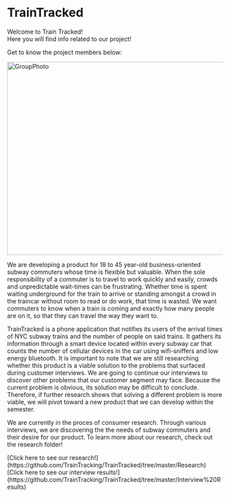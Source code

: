 # TrainTracked
<html>
<body>
    <p>Welcome to Train Tracked!<br> 
    Here you will find info related to our project!</p>
    <p> Get to know the project members below:</p>
    <img src="https://scontent-iad3-1.xx.fbcdn.net/hphotos-xta1/v/t34.0-12/12166439_1008915102505912_274992377_n.jpg?oh=009a1732ba1c210d9afd7713a30ad69e&oe=5630D16F" width="550" height="450" alt="GroupPhoto">
    <p></p>
    <p> We are developing a product for 18 to 45 year-old business-oriented subway commuters whose time is flexible but valuable. When the sole responsibility of a commuter is to travel to work quickly and easily, crowds and unpredictable wait-times can be frustrating. Whether time is spent waiting underground for the train to arrive or standing amongst a crowd in the traincar without room to read or do work, that time is wasted. We want commuters to know when a train is coming and exactly how many people are on it, so that they can travel the way they want to. </p>
    <p> TrainTracked is a phone application that notifies its users of the arrival times of NYC subway trains and the number of people on said trains. It gathers its information through a smart device located within every subway car that counts the number of cellular devices in the car using wifi-sniffers and low energy bluetooth. It is important to note that we are still researching whether this product is a viable solution to the problems that surfaced during customer interviews. We are going to continue our interviews to discover other problems that our customer segment may face. Because the current problem is obvious, its solution may be difficult to conclude. Therefore, if further research shows that solving a different problem is more viable, we will pivot toward a new product that we can develop within the semester.</p>
    <p> We are currently in the proces of consumer research. Through various interviews, we are discovering the the needs of subway commuters and their desire for our product. To learn more about our research, check out the research folder!</p>
[Click here to see our research!](https://github.com/TrainTracking/TrainTracked/tree/master/Research)<br>
[Click here to see our interview results!](https://github.com/TrainTracking/TrainTracked/tree/master/Interview%20Results)

</body>
</html>
